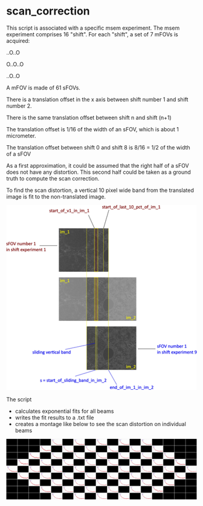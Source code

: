 # scan_correction

This script is associated with a specific msem experiment.
The msem experiment comprises 16 "shift".
For each "shift", a set of 7 mFOVs is acquired:

..O..O
  
O..O..O

..O..O
  
A mFOV is made of 61 sFOVs.

There is a translation offset in the x axis between shift number 1 and shift number 2.

There is the same translation offset between shift n and shift (n+1)

The translation offset is 1/16 of the width of an sFOV, which is about 1 micrometer.

The translation offset between shift 0 and shift 8 is 8/16 = 1/2 of the width of a sFOV

As a first approximation, it could be assumed that the right half of a sFOV
does not have any distortion. This second half could be taken as a ground truth
to compute the scan correction.

To find the scan distortion, a vertical 10 pixel wide band from the translated image
is fit to the non-translated image.

![Naming convention](scan_correction_naming.jpg?raw=true "Naming convention")

The script 
- calculates exponential fits for all beams
- writes the fit results to a .txt file
- creates a montage like below to see the scan distortion on individual beams

![Scan distortions](example_scan_distortion.jpg?raw=true "Scan distortions")
